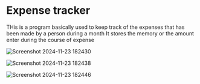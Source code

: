 # Expense tracker
THis is a program basically used to keep track of the expenses that has been made by a person during a month
It stores the memory or the amount enter during the course of expense


![Screenshot 2024-11-23 182430](https://github.com/user-attachments/assets/a91243ce-9d92-4c7e-b856-a920a256f6ed)

![Screenshot 2024-11-23 182438](https://github.com/user-attachments/assets/0cf0d2bd-2629-4d83-b43f-3a62cfcabfab)

![Screenshot 2024-11-23 182446](https://github.com/user-attachments/assets/ecc578e3-2cc7-4deb-96d3-944b2b71f731)


